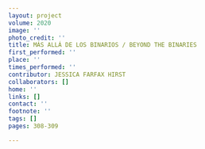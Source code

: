 ```yaml
---
layout: project
volume: 2020
image: ''
photo_credit: ''
title: MÁS ALLÁ DE LOS BINARIOS / BEYOND THE BINARIES
first_performed: ''
place: ''
times_performed: ''
contributor: JESSICA FARFAX HIRST
collaborators: []
home: ''
links: []
contact: ''
footnote: ''
tags: []
pages: 308-309

---
```




